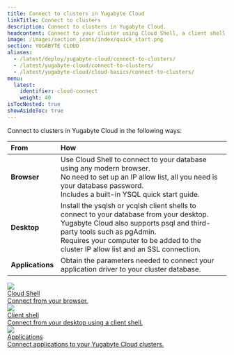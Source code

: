```yaml
---
title: Connect to clusters in Yugabyte Cloud
linkTitle: Connect to clusters
description: Connect to clusters in Yugabyte Cloud.
headcontent: Connect to your cluster using Cloud Shell, a client shell, and from applications.
image: /images/section_icons/index/quick_start.png
section: YUGABYTE CLOUD
aliases:
  - /latest/deploy/yugabyte-cloud/connect-to-clusters/
  - /latest/yugabyte-cloud/connect-to-clusters/
  - /latest/yugabyte-cloud/cloud-basics/connect-to-clusters/
menu:
  latest:
    identifier: cloud-connect
    weight: 40
isTocNested: true
showAsideToc: true
---
```


Connect to clusters in Yugabyte Cloud in the following ways:

| From | How |
| :--- | :--- |
| **Browser** | Use Cloud Shell to connect to your database using any modern browser.<br>No need to set up an IP allow list, all you need is your database password.<br>Includes a built-in YSQL quick start guide. |
| **Desktop** | Install the ysqlsh or ycqlsh client shells to connect to your database from your desktop.<br>Yugabyte Cloud also supports psql and third-party tools such as pgAdmin.<br>Requires your computer to be added to the cluster IP allow list and an SSL connection. |
| **Applications** | Obtain the parameters needed to connect your application driver to your cluster database. |

<div class="row">

  <div class="col-12 col-md-6 col-lg-12 col-xl-6">
    <a class="section-link icon-offset" href="connect-cloud-shell/">
      <div class="head">
        <img class="icon" src="/images/section_icons/explore/cloud_native.png" aria-hidden="true" />
        <div class="title">Cloud Shell</div>
      </div>
      <div class="body">
        Connect from your browser.
      </div>
    </a>
  </div>

  <div class="col-12 col-md-6 col-lg-12 col-xl-6">
    <a class="section-link icon-offset" href="connect-client-shell/">
      <div class="head">
        <img class="icon" src="/images/section_icons/index/develop.png" aria-hidden="true" />
        <div class="title">Client shell</div>
      </div>
      <div class="body">
        Connect from your desktop using a client shell.
      </div>
    </a>
  </div>

  <div class="col-12 col-md-6 col-lg-12 col-xl-6">
    <a class="section-link icon-offset" href="connect-applications/">
      <div class="head">
        <img class="icon" src="/images/section_icons/develop/real-world-apps.png" aria-hidden="true" />
        <div class="title">Applications</div>
      </div>
      <div class="body">
        Connect applications to your Yugabyte Cloud clusters.
      </div>
    </a>
  </div>

</div>
